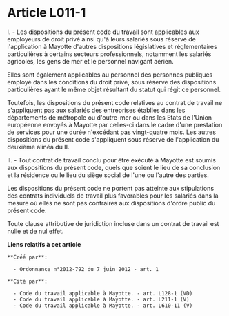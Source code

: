 # Article L011-1

I. - Les dispositions du présent code du travail sont applicables aux employeurs de droit privé ainsi qu'à leurs salariés
sous réserve de l'application à Mayotte d'autres dispositions législatives et réglementaires particulières à certains
secteurs professionnels, notamment les salariés agricoles, les gens de mer et le personnel navigant aérien. 

Elles sont également applicables au personnel des personnes publiques employé dans les conditions du droit privé, sous
réserve des dispositions particulières ayant le même objet résultant du statut qui régit ce personnel. 

Toutefois, les dispositions du présent code relatives au contrat de travail ne s'appliquent pas aux salariés des entreprises
établies dans les départements de métropole ou d'outre-mer ou dans les Etats de l'Union européenne envoyés à Mayotte par
celles-ci dans le cadre d'une prestation de services pour une durée n'excédant pas vingt-quatre mois. Les autres dispositions
du présent code s'appliquent sous réserve de l'application du deuxième alinéa du II. 

II. - Tout contrat de travail conclu pour être exécuté à Mayotte est soumis aux dispositions du présent code, quels que
soient le lieu de sa conclusion et la résidence ou le lieu du siège social de l'une ou l'autre des parties. 

Les dispositions du présent code ne portent pas atteinte aux stipulations des contrats individuels de travail plus favorables
pour les salariés dans la mesure où elles ne sont pas contraires aux dispositions d'ordre public du présent code. 

Toute clause attributive de juridiction incluse dans un contrat de travail est nulle et de nul effet.

**Liens relatifs à cet article**

	**Créé par**:

	  - Ordonnance n°2012-792 du 7 juin 2012 - art. 1

	**Cité par**:

	  - Code du travail applicable à Mayotte. - art. L128-1 (VD)
	  - Code du travail applicable à Mayotte. - art. L211-1 (V)
	  - Code du travail applicable à Mayotte. - art. L610-11 (V)
